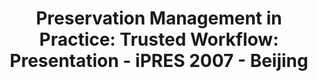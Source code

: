 ---
abstract: null
creators:
- Zhenxin, Wu
- Xiaolin, Zhang
- Chunwang, Li
date: null
document_url: https://services.phaidra.univie.ac.at/api/object/o:294525/download
grand_parent: iPRES
institutions: []
keywords:
- beijing
landing_page_url: https://phaidra.univie.ac.at/o:294525
language: eng
layout: publication
license: CC BY-SA 3.0 AT
notes_url: null
parent: iPRES 2007
presentation_url: null
size: 331495
source_name: iPRES
title: 'Preservation Management in Practice: Trusted Workflow: Presentation - iPRES
  2007 - Beijing'
type: paper
year: 2007
---